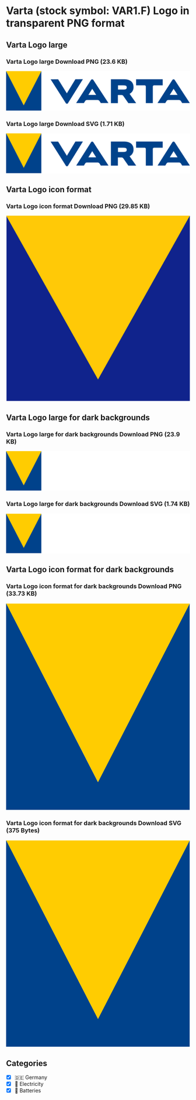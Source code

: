 # Varta (stock symbol: VAR1.F) Logo in transparent PNG format

## Varta Logo large

### Varta Logo large Download PNG (23.6 KB)

![Varta Logo large Download PNG (23.6 KB)](/img/orig/VAR1.F_BIG-e9bd8faa.png)

### Varta Logo large Download SVG (1.71 KB)

![Varta Logo large Download SVG (1.71 KB)](/img/orig/VAR1.F_BIG-ed5a7955.svg)

## Varta Logo icon format

### Varta Logo icon format Download PNG (29.85 KB)

![Varta Logo icon format Download PNG (29.85 KB)](/img/orig/VAR1.F-257e84c6.png)

## Varta Logo large for dark backgrounds

### Varta Logo large for dark backgrounds Download PNG (23.9 KB)

![Varta Logo large for dark backgrounds Download PNG (23.9 KB)](/img/orig/VAR1.F_BIG.D-3d4b36dd.png)

### Varta Logo large for dark backgrounds Download SVG (1.74 KB)

![Varta Logo large for dark backgrounds Download SVG (1.74 KB)](/img/orig/VAR1.F_BIG.D-2438a9fb.svg)

## Varta Logo icon format for dark backgrounds

### Varta Logo icon format for dark backgrounds Download PNG (33.73 KB)

![Varta Logo icon format for dark backgrounds Download PNG (33.73 KB)](/img/orig/VAR1.F.D-8e31fb67.png)

### Varta Logo icon format for dark backgrounds Download SVG (375 Bytes)

![Varta Logo icon format for dark backgrounds Download SVG (375 Bytes)](/img/orig/VAR1.F.D-bc176f98.svg)



## Categories
- [x] 🇩🇪 Germany
- [x] 🔋 Electricity
- [x] 🔋 Batteries

